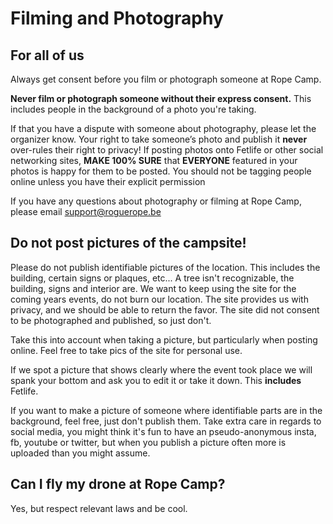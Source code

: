 # Filming and Photography

## For all of us

Always get consent before you film or photograph someone at Rope Camp.

**Never film or photograph someone without their express consent.** This includes people in the background of a photo you're taking.

If that you have a dispute with someone about photography, please let the organizer know. Your right to take someone’s photo and publish it **never** over-rules their right to privacy! If posting photos onto Fetlife or other social networking sites, **MAKE 100% SURE** that **EVERYONE** featured in your photos is happy for them to be posted. You should not be tagging people online unless you have their explicit permission

If you have any questions about photography or filming at Rope Camp, please email [support@roguerope.be](mailto:support@roguerope.be)

## Do not post pictures of the campsite!

Please do not publish identifiable pictures of the location. This includes the building, certain signs or plaques, etc... A tree isn't recognizable, the building, signs and interior are. 
We want to keep using the site for the coming years events, do not burn our location. The site provides us with privacy, and we should be able to return the favor. The site did not consent to be photographed and published, so just don't.  

Take this into account when taking a picture, but particularly when posting online. Feel free to take pics of the site for personal use.

If we spot a picture that shows clearly where the event took place we will spank your bottom and ask you to edit it or take it down. This **includes** Fetlife.

If you want to make a picture of someone where identifiable parts are in the background, feel free, just don't publish them. Take extra care in regards to social media, you might think it's fun to have an pseudo-anonymous insta, fb, youtube or twitter, but when you publish a picture often more is uploaded than you might assume.

## Can I fly my drone at Rope Camp?

Yes, but respect relevant laws and be cool.